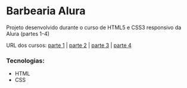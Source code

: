 # Barbearia Alura

Projeto desenvolvido durante o curso de HTML5 e CSS3 responsivo da Alura (partes 1-4)

URL dos cursos: [parte 1](https://cursos.alura.com.br/course/html5-css3-primeiros-passos) | [parte 2](https://cursos.alura.com.br/course/html5-css3-posicionamento-listas-navegacao) | [parte 3](https://cursos.alura.com.br/course/html5-css3-formularios-tabelas) | [parte 4](https://cursos.alura.com.br/course/html5-css3-avancando-css)

### Tecnologias:

* HTML
* CSS
